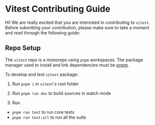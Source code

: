 # Vitest Contributing Guide

Hi! We are really excited that you are interested in contributing to `vitest`. Before submitting your contribution, please make sure to take a moment and read through the following guide:

## Repo Setup

The `vitest` repo is a monorepo using `pnpm` workspaces. The package manager used to install and link dependencies must be [pnpm](https://pnpm.io/).

To develop and test `vitest` package:

1. Run `pnpm i` in `vitest`'s root folder

2. Run `pnpm run dev` to build sources in watch mode

3. Run 
  - `pnpm run test` to run core tests
  - `pnpm run test:all` to run all the suite